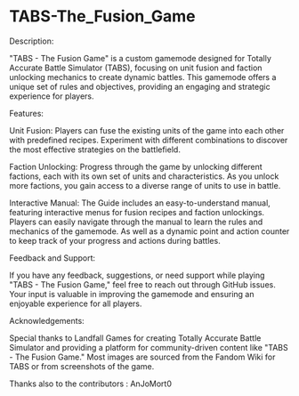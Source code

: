 # TABS-The_Fusion_Game

  Description:

"TABS - The Fusion Game" is a custom gamemode designed for Totally Accurate Battle Simulator (TABS), focusing on unit fusion and faction unlocking mechanics to create dynamic battles. This gamemode offers a unique set of rules and objectives, providing an engaging and strategic experience for players.

Features:

Unit Fusion: Players can fuse the existing units of the game into each other with predefined recipes. Experiment with different combinations to discover the most effective strategies on the battlefield.

Faction Unlocking: Progress through the game by unlocking different factions, each with its own set of units and characteristics. As you unlock more factions, you gain access to a diverse range of units to use in battle.

Interactive Manual: The Guide includes an easy-to-understand manual, featuring interactive menus for fusion recipes and faction unlockings. Players can easily navigate through the manual to learn the rules and mechanics of the gamemode. As well as a dynamic point and action counter to keep track of your progress and actions during battles.

Feedback and Support:

If you have any feedback, suggestions, or need support while playing "TABS - The Fusion Game," feel free to reach out through GitHub issues. Your input is valuable in improving the gamemode and ensuring an enjoyable experience for all players.

Acknowledgements:

Special thanks to Landfall Games for creating Totally Accurate Battle Simulator and providing a platform for community-driven content like "TABS - The Fusion Game."
Most images are sourced from the Fandom Wiki for TABS or from screenshots of the game.

Thanks also to the contributors :
  AnJoMort0
